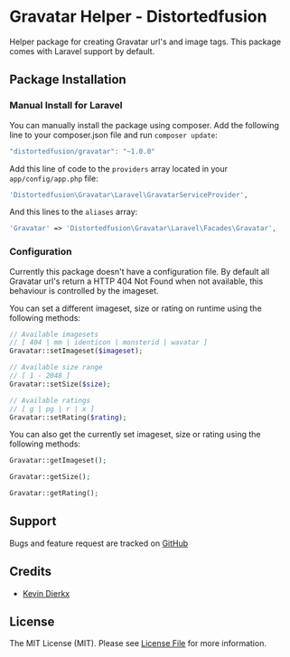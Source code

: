 # Gravatar Helper - Distortedfusion

Helper package for creating Gravatar url's and image tags. This package comes with Laravel support by default.

## Package Installation

### Manual Install for Laravel

You can manually install the package using composer. Add the following line to your composer.json file and run ```composer update```:

```javascript
"distortedfusion/gravatar": "~1.0.0"
```

Add this line of code to the ```providers``` array located in your ```app/config/app.php``` file:
```php
'Distortedfusion\Gravatar\Laravel\GravatarServiceProvider',
```

And this lines to the ```aliases``` array:
```php
'Gravatar' => 'Distortedfusion\Gravatar\Laravel\Facades\Gravatar',
```

### Configuration

Currently this package doesn't have a configuration file.
By default all Gravatar url's return a HTTP 404 Not Found when not available, this behaviour is controlled by the imageset.

You can set a different imageset, size or rating on runtime using the following methods:

```php
// Available imagesets
// [ 404 | mm | identicon | monsterid | wavatar ]
Gravatar::setImageset($imageset);

// Available size range
// [ 1 - 2048 ]
Gravatar::setSize($size);

// Available ratings
// [ g | pg | r | x ]
Gravatar::setRating($rating);
```

You can also get the currently set imageset, size or rating using the following methods:

```php
Gravatar::getImageset();

Gravatar::getSize();

Gravatar::getRating();
```

## Support

Bugs and feature request are tracked on [GitHub](https://github.com/distortedfusion/gravatar/issues)

## Credits

- [Kevin Dierkx](https://github.com/kevindierkx)

## License

The MIT License (MIT). Please see [License File](https://github.com/distortedfusion/gravatar/blob/master/LICENSE) for more information.
